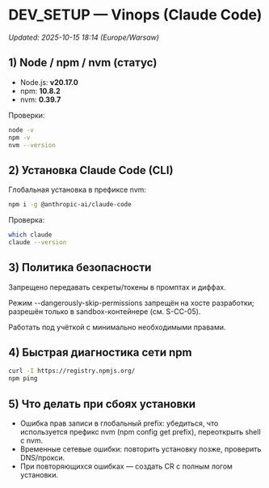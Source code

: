 # DEV_SETUP — Vinops (Claude Code)
_Updated: 2025-10-15 18:14 (Europe/Warsaw)_

## 1) Node / npm / nvm (статус)
- Node.js: **v20.17.0**
- npm: **10.8.2**
- nvm: **0.39.7**

Проверки:
```bash
node -v
npm -v
nvm --version
```

## 2) Установка Claude Code (CLI)

Глобальная установка в префиксе nvm:
```bash
npm i -g @anthropic-ai/claude-code
```

Проверка:
```bash
which claude
claude --version
```

## 3) Политика безопасности

Запрещено передавать секреты/токены в промптах и диффах.

Режим --dangerously-skip-permissions запрещён на хосте разработки; разрешён только в sandbox-контейнере (см. S-CC-05).

Работать под учёткой с минимально необходимыми правами.

## 4) Быстрая диагностика сети npm
```bash
curl -I https://registry.npmjs.org/
npm ping
```

## 5) Что делать при сбоях установки

- Ошибка прав записи в глобальный prefix: убедиться, что используется префикс nvm (npm config get prefix), переоткрыть shell с nvm.
- Временные сетевые ошибки: повторить установку позже, проверить DNS/прокси.
- При повторяющихся ошибках — создать CR с полным логом установки.
